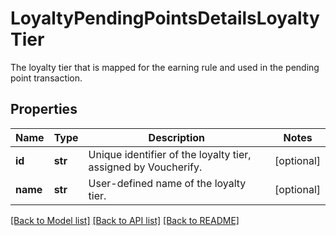 # LoyaltyPendingPointsDetailsLoyaltyTier

The loyalty tier that is mapped for the earning rule and used in the pending point transaction.

## Properties

Name | Type | Description | Notes
------------ | ------------- | ------------- | -------------
**id** | **str** | Unique identifier of the loyalty tier, assigned by Voucherify. | [optional] 
**name** | **str** | User-defined name of the loyalty tier. | [optional] 

[[Back to Model list]](../README.md#documentation-for-models) [[Back to API list]](../README.md#documentation-for-api-endpoints) [[Back to README]](../README.md)


